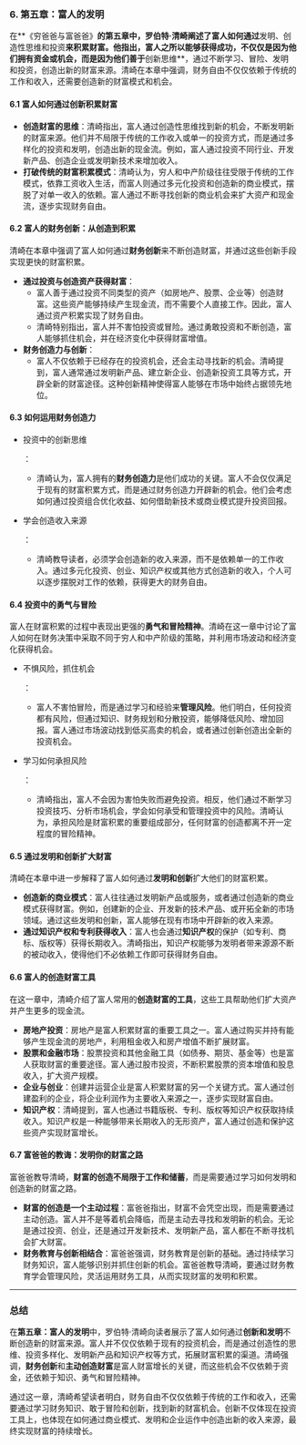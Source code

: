 ### 6. **第五章：富人的发明**

在**《穷爸爸与富爸爸》**的第五章中，罗伯特·清崎阐述了富人如何通过**发明、创造性思维和投资**来积累财富。他指出，富人之所以能够获得成功，不仅仅是因为他们拥有资金或机会，而是因为他们善于**创新思维**，通过不断学习、冒险、发明和投资，创造出新的财富来源。清崎在本章中强调，财务自由不仅仅依赖于传统的工作和收入，还需要创造新的财富模式和机会。

#### 6.1 **富人如何通过创新积累财富**

- **创造财富的思维**：清崎指出，富人通过创造性思维找到新的机会，不断发明新的财富来源。他们并不局限于传统的工作收入或单一的投资方式，而是通过多样化的投资和发明，创造出新的现金流。例如，富人通过投资不同行业、开发新产品、创造企业或发明新技术来增加收入。
- **打破传统的财富积累模式**：清崎认为，穷人和中产阶级往往受限于传统的工作模式，依靠工资收入生活，而富人则通过多元化投资和创造新的商业模式，摆脱了对单一收入的依赖。富人通过不断寻找创新的商业机会来扩大资产和现金流，逐步实现财务自由。

#### 6.2 **富人的财务创新：从创造到积累**

清崎在本章中强调了富人如何通过**财务创新**来不断创造财富，并通过这些创新手段实现更快的财富积累。

- **通过投资与创造资产获得财富**：
  - 富人善于通过投资不同类型的资产（如房地产、股票、企业等）创造财富。这些资产能够持续产生现金流，而不需要个人直接工作。因此，富人通过资产积累实现了财务自由。
  - 清崎特别指出，富人并不害怕投资或冒险。通过勇敢投资和不断创造，富人能够抓住机会，并在经济变化中获得财富增值。
- **财务创造力与创新**：
  - 富人不仅依赖于已经存在的投资机会，还会主动寻找新的机会。清崎提到，富人通常通过发明新产品、建立新企业、创造新投资工具等方式，开辟全新的财富途径。这种创新精神使得富人能够在市场中始终占据领先地位。

#### 6.3 **如何运用财务创造力**

- 投资中的创新思维

  ：

  - 清崎认为，富人拥有的**财务创造力**是他们成功的关键。富人不会仅仅满足于现有的财富积累方式，而是通过财务创造力开辟新的机会。他们会考虑如何通过投资组合优化收益、如何借助新技术或商业模式提升投资回报。

- 学会创造收入来源

  ：

  - 清崎教导读者，必须学会创造新的收入来源，而不是依赖单一的工作收入。通过多元化投资、创业、知识产权或其他方式创造新的收入，个人可以逐步摆脱对工作的依赖，获得更大的财务自由。

#### 6.4 **投资中的勇气与冒险**

富人在财富积累的过程中表现出更强的**勇气和冒险精神**。清崎在这一章中讨论了富人如何在财务决策中采取不同于穷人和中产阶级的策略，并利用市场波动和经济变化获得机会。

- 不惧风险，抓住机会

  ：

  - 富人不害怕冒险，而是通过学习和经验来**管理风险**。他们明白，任何投资都有风险，但通过知识、财务规划和分散投资，能够降低风险、增加回报。富人通过市场波动找到低买高卖的机会，或者通过创新创造出全新的投资机会。

- 学习如何承担风险

  ：

  - 清崎指出，富人不会因为害怕失败而避免投资。相反，他们通过不断学习投资技巧、分析市场机会，学会如何承受和管理投资中的风险。清崎认为，承担风险是财富积累的重要组成部分，任何财富的创造都离不开一定程度的冒险精神。

#### 6.5 **通过发明和创新扩大财富**

清崎在本章中进一步解释了富人如何通过**发明和创新**扩大他们的财富积累。

- **创造新的商业模式**：富人往往通过发明新产品或服务，或者通过创造新的商业模式获得财富。例如，创建新的企业、开发新的技术产品、或开拓全新的市场领域。通过这些发明和创新，富人能够在现有市场中开辟新的收入来源。
- **通过知识产权和专利获得收入**：富人也会通过**知识产权**的保护（如专利、商标、版权等）获得长期收入。清崎指出，知识产权能够为发明者带来源源不断的被动收入，使得他们不必依赖工作即可获得财务自由。

#### 6.6 **富人的创造财富工具**

在这一章中，清崎介绍了富人常用的**创造财富的工具**，这些工具帮助他们扩大资产并产生更多的现金流。

- **房地产投资**：房地产是富人积累财富的重要工具之一。富人通过购买并持有能够产生现金流的房地产，利用租金收入和房产增值不断扩展财富。
- **股票和金融市场**：股票投资和其他金融工具（如债券、期货、基金等）也是富人获取财富的重要途径。富人通过股市投资，不断积累股票的资本增值和股息收入，扩大资产规模。
- **企业与创业**：创建并运营企业是富人积累财富的另一个关键方式。富人通过创建盈利的企业，将企业利润作为主要收入来源之一，逐步实现财富自由。
- **知识产权**：清崎提到，富人也通过书籍版税、专利、版权等知识产权获取持续收入。知识产权是一种能够带来长期收入的无形资产，富人通过创造和保护这些资产实现财富增长。

#### 6.7 **富爸爸的教诲：发明你的财富之路**

富爸爸教导清崎，**财富的创造不局限于工作和储蓄**，而是需要通过学习如何发明和创造新的财富之路。

- **财富的创造是一个主动过程**：富爸爸指出，财富不会凭空出现，而是需要通过主动创造。富人并不是等着机会降临，而是主动去寻找和发明新的机会。无论是通过投资、创业，还是通过开发新技术、发明新产品，富人都在不断寻找机会扩大财富。
- **财务教育与创新相结合**：富爸爸强调，财务教育是创新的基础。通过持续学习财务知识，富人能够识别并抓住创新的机会。富爸爸教导清崎，要通过财务教育学会管理风险，灵活运用财务工具，从而实现财富的发明和积累。

------

### 总结

在**第五章：富人的发明**中，罗伯特·清崎向读者展示了富人如何通过**创新和发明**不断创造新的财富来源。富人并不仅仅依赖于现有的投资机会，而是通过创造性的思维、投资多样化、发明新产品和知识产权等方式，拓展财富积累的渠道。清崎强调，**财务创新**和**主动创造财富**是富人财富增长的关键，而这些机会不仅依赖于资金，还依赖于知识、勇气和冒险精神。

通过这一章，清崎希望读者明白，财务自由不仅仅依赖于传统的工作和收入，还需要通过学习财务知识、敢于冒险和创新，找到新的财富机会。创新不仅体现在投资工具上，也体现在如何通过商业模式、发明和企业运作中创造出新的收入来源，最终实现财富的持续增长。